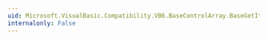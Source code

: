 ```yaml
---
uid: Microsoft.VisualBasic.Compatibility.VB6.BaseControlArray.BaseGetItem(System.Int16)
internalonly: False
---
```

